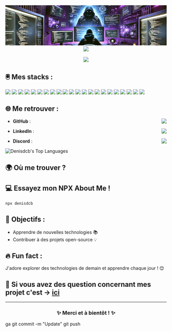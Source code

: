<div align="center">
  <img src="https://raw.githubusercontent.com/Denisdcb/Denisdcb/refs/heads/main/assets/banner2.webp">
  <img src ="https://komarev.com/ghpvc/?username=Denisdcb&color=blueviolet&abbreviated=true">
</div>
<p align="center">
  <img src="https://readme-typing-svg.herokuapp.com?font=DynaPuff&size=23&letterSpacing=0.1rem&duration=4000&pause=1000&color=B33FE0F9&background=FFFFFF00&center=true&vCenter=true&multiline=true&repeat=false&width=435&height=80&lines=Hello%2C+I'm+Denis...;...Fullstack+Web+Developer" />
</p>

## 🖲️ Mes stacks :
  <p>
    <img src="https://img.shields.io/badge/HTML5-E34F26?style=for-the-badge&logo=html5&logoColor=white" />
    <img src="https://img.shields.io/badge/CSS3-1572B6?style=for-the-badge&logo=css3&logoColor=white" />
    <img src="https://img.shields.io/badge/JavaScript-F7DF1E?style=for-the-badge&logo=javascript&logoColor=white" />
    <img src="https://img.shields.io/badge/TypeScript-8FA5FC?style=for-the-badge&logo=typescript&logoColor=white" />
    <img src="https://img.shields.io/badge/PHP-777BB4?style=for-the-badge&logo=php&logoColor=white" />
    <img src="https://img.shields.io/badge/MySQL-4479A1?style=for-the-badge&logo=mysql&logoColor=white" />
    <img src="https://img.shields.io/badge/Angular-E23237?style=for-the-badge&logo=angular&logoColor=white" />
    <img src="https://img.shields.io/badge/React-61DAFB?style=for-the-badge&logo=react&logoColor=black" />
    <img src="https://img.shields.io/badge/Symfony-000000?style=for-the-badge&logo=symfony&logoColor=white" />
    <img src="https://img.shields.io/badge/Node.js-339933?style=for-the-badge&logo=node.js&logoColor=white" />
    <img src="https://img.shields.io/badge/Git-F05032?style=for-the-badge&logo=git&logoColor=white" />
    <img src="https://img.shields.io/badge/Docker-2496ED?style=for-the-badge&logo=docker&logoColor=white" />
    <img src="https://img.shields.io/badge/VS%20Code-007ACC?style=for-the-badge&logo=visualstudiocode&logoColor=white" />
    <img src="https://img.shields.io/badge/Linux-FCC624?style=for-the-badge&logo=linux&logoColor=black" />
    <img src="https://img.shields.io/badge/Windows-0078D4?style=for-the-badge&logo=webtrees&logoColor=white" />
    <img src="https://img.shields.io/badge/VMware-607078?style=for-the-badge&logo=vmware&logoColor=white" />
    <img src="https://img.shields.io/badge/TailwindCSS-76b3fc?style=for-the-badge&logo=tailwindcss&logoColor=white" />
    <img src="https://img.shields.io/badge/Bootstrap-0964d2?style=for-the-badge&logo=bootstrap&logoColor=white" />
    <img src="https://img.shields.io/badge/Figma-fcc42c?style=for-the-badge&logo=figma&logoColor=white" />
    <img src="https://img.shields.io/badge/AdobeXD-e470fe?style=for-the-badge&logo=astra&logoColor=white" />
    <img src="https://img.shields.io/badge/AdobePhotoshop-4b68f7?style=for-the-badge&logo=astra&logoColor=white" />
    <img src="https://img.shields.io/badge/Wordpress-5e5e5f?style=for-the-badge&logo=wordpress&logoColor=white" />
  </p>

## 🌐 Me retrouver :

  - **GitHub** : [<img align="right" src="https://img.shields.io/badge/Mes_Repos-2C2C2C?style=for-the-badge&logo=github&logoColor=white" />](https://github.com/Denisdcb?tab=repositories)
  
  - **LinkedIn** : [<img align="right" src="https://img.shields.io/badge/Visiter_mon_profil-3390FF?style=for-the-badge&logo=linkedin&logoColor=white" />](https://linkedin.com/in/denisdcb)
    
  - **Discord** : <img align="right" src="https://img.shields.io/badge/Discord%20%3A%20ghosthacker89-A51FFC?style=for-the-badge&logo=discord&logoColor=white" />


![Denisdcb's Top Languages](https://github-readme-stats.vercel.app/api/top-langs/?username=Denisdcb&theme=midnight-purple&show_icons=true&hide_border=false&layout=compact)

## 🌍 Où me trouver ?


## 💻 Essayez mon NPX About Me !

```bash
npx denisdcb
```

## 🎯 Objectifs :
- Apprendre de nouvelles technologies 📚
- Contribuer à des projets open-source 💡

## 🔥 Fun fact :
J'adore explorer des technologies de demain et apprendre chaque jour ! 😊

## 💬 Si vous avez des question concernant mes projet c'est -> [ici](https://github.com/Denisdcb/Denisdcb/issues)
</p>

<hr>
<h3 align="center">✨ Merci et à bientôt ! ✨</h3>
ga
git commit -m "Update"
git push
